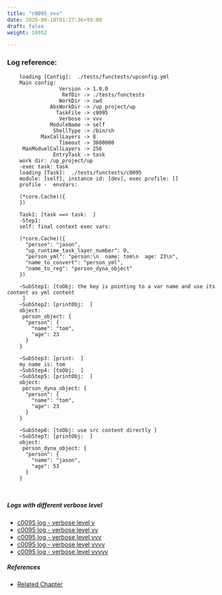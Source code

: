 ```yaml
---
title: "c0095_vvv"
date: 2020-09-18T01:27:36+99:00
draft: false
weight: 10952

---
```


### Log reference: <no value>

```
    loading [Config]:  ./tests/functests/upconfig.yml
    Main config:
                 Version -> 1.0.0
                  RefDir -> ./tests/functests
                 WorkDir -> cwd
              AbsWorkDir -> /up_project/up
                TaskFile -> c0095
                 Verbose -> vvv
              ModuleName -> self
               ShellType -> /bin/sh
           MaxCallLayers -> 8
                 Timeout -> 3600000
     MaxModuelCallLayers -> 256
               EntryTask -> task
    work dir: /up_project/up
    -exec task: task
    loading [Task]:  ./tests/functests/c0095
    module: [self], instance id: [dev], exec profile: []
    profile -  envVars:
    
    (*core.Cache)({
    })
    
    Task1: [task ==> task:  ]
    -Step1:
    self: final context exec vars:
    
    (*core.Cache)({
      "person": "jason",
      "up_runtime_task_layer_number": 0,
      "person_yml": "person:\n  name: tom\n  age: 23\n",
      "name_to_convert": "person_yml",
      "name_to_reg": "person_dyna_object"
    })
    
    ~SubStep1: [toObj: the key is pointing to a var name and use its content as yml content
     ]
    ~SubStep2: [printObj:  ]
    object:
     person_object: {
      "person": {
        "name": "tom",
        "age": 23
      }
    }
    
    ~SubStep3: [print:  ]
    my name is: tom
    ~SubStep4: [toObj:  ]
    ~SubStep5: [printObj:  ]
    object:
     person_dyna_object: {
      "person": {
        "name": "tom",
        "age": 23
      }
    }
    
    ~SubStep6: [toObj: use src content directly ]
    ~SubStep7: [printObj:  ]
    object:
     person_dyna_object: {
      "person": {
        "name": "jason",
        "age": 53
      }
    }
    
    
```

##### Logs with different verbose level
* [c0095 log - verbose level v](../../logs/c0095_v)
* [c0095 log - verbose level vv](../../logs/c0095_vv)
* [c0095 log - verbose level vvv](../../logs/c0095_vvv)
* [c0095 log - verbose level vvvv](../../logs/c0095_vvvv)
* [c0095 log - verbose level vvvvv](../../logs/c0095_vvvvv)

##### References
* [Related Chapter](../../cmd-func/c0095)
